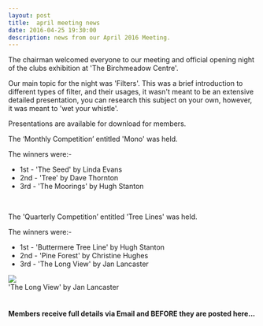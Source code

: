 ```yaml
---
layout: post
title:  april meeting news
date: 2016-04-25 19:30:00
description: news from our April 2016 Meeting.
---
```


The chairman welcomed everyone to our meeting and official opening night of the clubs exhibition at 'The Birchmeadow Centre'.

Our main topic for the night was 'Filters'. This was a brief introduction to different types of filter, and their usages, it wasn't meant to be an extensive detailed presentation, you can research this subject on your own, however, it was meant to 'wet your whistle'.

Presentations are available for download for members.


The ‘Monthly Competition’ entitled 'Mono' was held.

The winners were:-

<ul>
	<li>1st - 'The Seed' by Linda Evans</li>
	<li>2nd - 'Tree' by Dave Thornton</li>
	<li>3rd - 'The Moorings' by Hugh Stanton</li>
</ul>

<br>

The 'Quarterly Competition’ entitled 'Tree Lines' was held.

The winners were:-

<ul>
	<li>1st - 'Buttermere Tree Line' by Hugh Stanton</li>
	<li>2nd - 'Pine Forest' by Christine Hughes</li>
	<li>3rd - 'The Long View' by Jan Lancaster</li>
</ul>

<div class="img_row">
	<img class="col three" src="{{ site.baseurl }}/assets/img/the_long_view.jpg">
</div>
<div class="col three caption">
	'The Long View' by Jan Lancaster
</div>

<br>

#### Members receive full details via Email and BEFORE they are posted here...

<br>